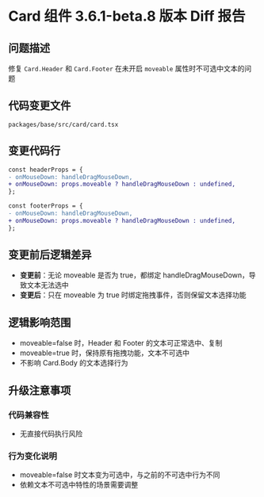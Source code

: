 # Card 组件 3.6.1-beta.8 版本 Diff 报告

## 问题描述
修复 `Card.Header` 和 `Card.Footer` 在未开启 `moveable` 属性时不可选中文本的问题

## 代码变更文件
`packages/base/src/card/card.tsx`

## 变更代码行
```diff
const headerProps = {
- onMouseDown: handleDragMouseDown,
+ onMouseDown: props.moveable ? handleDragMouseDown : undefined,
};

const footerProps = {
- onMouseDown: handleDragMouseDown,
+ onMouseDown: props.moveable ? handleDragMouseDown : undefined,
};
```

## 变更前后逻辑差异
- **变更前**：无论 moveable 是否为 true，都绑定 handleDragMouseDown，导致文本无法选中
- **变更后**：只在 moveable 为 true 时绑定拖拽事件，否则保留文本选择功能

## 逻辑影响范围
- moveable=false 时，Header 和 Footer 的文本可正常选中、复制
- moveable=true 时，保持原有拖拽功能，文本不可选中
- 不影响 Card.Body 的文本选择行为

## 升级注意事项

### 代码兼容性
- 无直接代码执行风险

### 行为变化说明
- moveable=false 时文本变为可选中，与之前的不可选中行为不同
- 依赖文本不可选中特性的场景需要调整